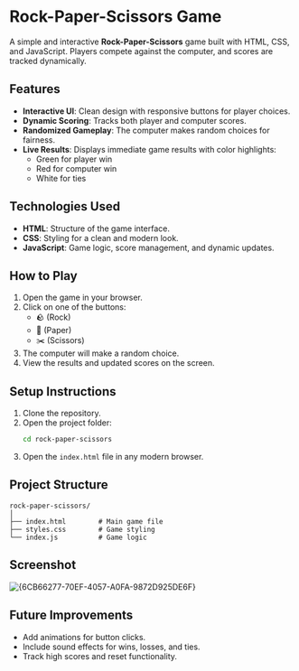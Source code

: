 # Rock-Paper-Scissors Game

A simple and interactive **Rock-Paper-Scissors** game built with HTML, CSS, and JavaScript. Players compete against the computer, and scores are tracked dynamically.

## Features
- **Interactive UI**: Clean design with responsive buttons for player choices.
- **Dynamic Scoring**: Tracks both player and computer scores.
- **Randomized Gameplay**: The computer makes random choices for fairness.
- **Live Results**: Displays immediate game results with color highlights:
  - Green for player win  
  - Red for computer win  
  - White for ties  

## Technologies Used
- **HTML**: Structure of the game interface.
- **CSS**: Styling for a clean and modern look.
- **JavaScript**: Game logic, score management, and dynamic updates.

## How to Play
1. Open the game in your browser.
2. Click on one of the buttons:
   - 🪨 (Rock)
   - 📜 (Paper)
   - ✂️ (Scissors)
3. The computer will make a random choice.
4. View the results and updated scores on the screen.

## Setup Instructions
1. Clone the repository.
2. Open the project folder:
   ```bash
   cd rock-paper-scissors
   ```
3. Open the `index.html` file in any modern browser.

## Project Structure
```
rock-paper-scissors/
│
├── index.html        # Main game file
├── styles.css        # Game styling
└── index.js          # Game logic
```

## Screenshot
![{6CB66277-70EF-4057-A0FA-9872D925DE6F}](https://github.com/user-attachments/assets/4648591f-8493-483a-8639-c4c8f901a7c4)

## Future Improvements
- Add animations for button clicks.
- Include sound effects for wins, losses, and ties.
- Track high scores and reset functionality.
